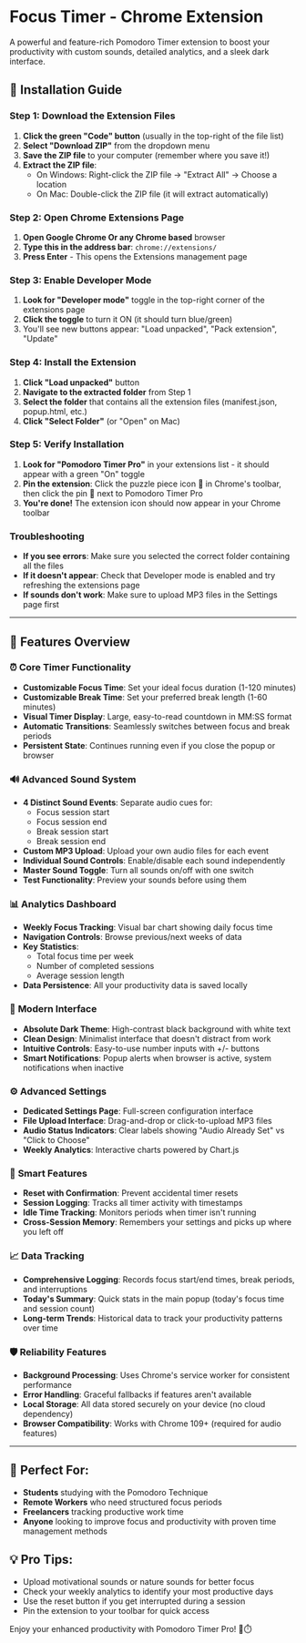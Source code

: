 # Focus Timer - Chrome Extension

A powerful and feature-rich Pomodoro Timer extension to boost your productivity with custom sounds, detailed analytics, and a sleek dark interface.

## 🚀 Installation Guide

### Step 1: Download the Extension Files

1. **Click the green "Code" button** (usually in the top-right of the file list)
2. **Select "Download ZIP"** from the dropdown menu
3. **Save the ZIP file** to your computer (remember where you save it!)
4. **Extract the ZIP file**:
    - On Windows: Right-click the ZIP file → "Extract All" → Choose a location
    - On Mac: Double-click the ZIP file (it will extract automatically)

### Step 2: Open Chrome Extensions Page

1. **Open Google Chrome Or any Chrome based** browser
2. **Type this in the address bar**: `chrome://extensions/`
3. **Press Enter** - This opens the Extensions management page

### Step 3: Enable Developer Mode

1. **Look for "Developer mode"** toggle in the top-right corner of the extensions page
2. **Click the toggle** to turn it ON (it should turn blue/green)
3. You'll see new buttons appear: "Load unpacked", "Pack extension", "Update"

### Step 4: Install the Extension

1. **Click "Load unpacked"** button
2. **Navigate to the extracted folder** from Step 1
3. **Select the folder** that contains all the extension files (manifest.json, popup.html, etc.)
4. **Click "Select Folder"** (or "Open" on Mac)

### Step 5: Verify Installation

1. **Look for "Pomodoro Timer Pro"** in your extensions list - it should appear with a green "On" toggle
2. **Pin the extension**: Click the puzzle piece icon 🧩 in Chrome's toolbar, then click the pin 📌 next to Pomodoro Timer Pro
3. **You're done!** The extension icon should now appear in your Chrome toolbar

### Troubleshooting

- **If you see errors**: Make sure you selected the correct folder containing all the files
- **If it doesn't appear**: Check that Developer mode is enabled and try refreshing the extensions page
- **If sounds don't work**: Make sure to upload MP3 files in the Settings page first

***

## 🎯 Features Overview

### ⏰ **Core Timer Functionality**

- **Customizable Focus Time**: Set your ideal focus duration (1-120 minutes)
- **Customizable Break Time**: Set your preferred break length (1-60 minutes)
- **Visual Timer Display**: Large, easy-to-read countdown in MM:SS format
- **Automatic Transitions**: Seamlessly switches between focus and break periods
- **Persistent State**: Continues running even if you close the popup or browser


### 🔊 **Advanced Sound System**

- **4 Distinct Sound Events**: Separate audio cues for:
    - Focus session start
    - Focus session end
    - Break session start
    - Break session end
- **Custom MP3 Upload**: Upload your own audio files for each event
- **Individual Sound Controls**: Enable/disable each sound independently
- **Master Sound Toggle**: Turn all sounds on/off with one switch
- **Test Functionality**: Preview your sounds before using them


### 📊 **Analytics Dashboard**

- **Weekly Focus Tracking**: Visual bar chart showing daily focus time
- **Navigation Controls**: Browse previous/next weeks of data
- **Key Statistics**:
    - Total focus time per week
    - Number of completed sessions
    - Average session length
- **Data Persistence**: All your productivity data is saved locally


### 🎨 **Modern Interface**

- **Absolute Dark Theme**: High-contrast black background with white text
- **Clean Design**: Minimalist interface that doesn't distract from work
- **Intuitive Controls**: Easy-to-use number inputs with +/- buttons
- **Smart Notifications**: Popup alerts when browser is active, system notifications when inactive


### ⚙️ **Advanced Settings**

- **Dedicated Settings Page**: Full-screen configuration interface
- **File Upload Interface**: Drag-and-drop or click-to-upload MP3 files
- **Audio Status Indicators**: Clear labels showing "Audio Already Set" vs "Click to Choose"
- **Weekly Analytics**: Interactive charts powered by Chart.js


### 🔄 **Smart Features**

- **Reset with Confirmation**: Prevent accidental timer resets
- **Session Logging**: Tracks all timer activity with timestamps
- **Idle Time Tracking**: Monitors periods when timer isn't running
- **Cross-Session Memory**: Remembers your settings and picks up where you left off


### 📈 **Data Tracking**

- **Comprehensive Logging**: Records focus start/end times, break periods, and interruptions
- **Today's Summary**: Quick stats in the main popup (today's focus time and session count)
- **Long-term Trends**: Historical data to track your productivity patterns over time


### 🛡️ **Reliability Features**

- **Background Processing**: Uses Chrome's service worker for consistent performance
- **Error Handling**: Graceful fallbacks if features aren't available
- **Local Storage**: All data stored securely on your device (no cloud dependency)
- **Browser Compatibility**: Works with Chrome 109+ (required for audio features)

***

## 🎯 Perfect For:

- **Students** studying with the Pomodoro Technique
- **Remote Workers** who need structured focus periods
- **Freelancers** tracking productive work time
- **Anyone** looking to improve focus and productivity with proven time management methods


## 💡 Pro Tips:

- Upload motivational sounds or nature sounds for better focus
- Check your weekly analytics to identify your most productive days
- Use the reset button if you get interrupted during a session
- Pin the extension to your toolbar for quick access

Enjoy your enhanced productivity with Pomodoro Timer Pro! 🍅⏱️
